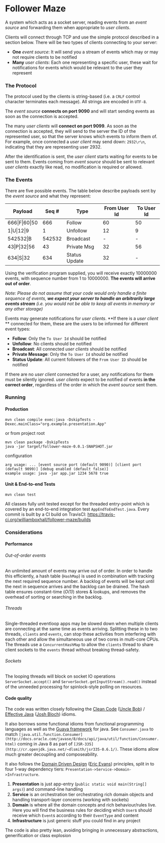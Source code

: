 # Follower Maze

A system which acts as a socket server, reading events from an *event source*
and forwarding them when appropriate to *user clients*.

Clients will connect through TCP and use the simple protocol described in a
section below. There will be two types of clients connecting to your server:

- **One** *event source*: It will send you a
stream of events which may or may not require clients to be notified
- **Many** *user clients*: Each one representing a specific user,
these wait for notifications for events which would be relevant to the
user they represent

### The Protocol
The protocol used by the clients is string-based (i.e. a `CRLF` control
character terminates each message). All strings are encoded in `UTF-8`.

The *event source* **connects on port 9090** and will start sending
events as soon as the connection is accepted.

The many *user clients* will **connect on port 9099**. As soon
as the connection is accepted, they will send to the server the ID of
the represented user, so that the server knows which events to
inform them of. For example, once connected a *user client* may send down:
`2932\r\n`, indicating that they are representing user 2932.

After the identification is sent, the *user client* starts waiting for
events to be sent to them. Events coming from *event source* should be
sent to relevant *user clients* exactly like read, no modification is
required or allowed.

### The Events
There are five possible events. The table below describe payloads
sent by the *event source* and what they represent:

| Payload                   | Seq #  | Type         | From User Id | To User Id |
|---------------------------|--------|--------------|--------------|------------|
|666&#124;F&#124;60&#124;50 | 666    | Follow       | 60           | 50         |
|1&#124;U&#124;12&#124;9    | 1      | Unfollow     | 12           | 9          |
|542532&#124;B              | 542532 | Broadcast    | -            | -          |
|43&#124;P&#124;32&#124;56  | 43     | Private Msg  | 32           | 56         |
|634&#124;S&#124;32         | 634    | Status Update| 32           | -          |

Using the verification program supplied, you will receive exactly 10000000 events,
with sequence number from 1 to 10000000. **The events will arrive out of order**.

*Note: Please do not assume that your code would only handle a finite sequence
of events, **we expect your server to handle an arbitrarily large events stream**
(i.e. you would not be able to keep all events in memory or any other storage)*

Events may generate notifications for *user clients*. **If there is a
*user client* ** connected for them, these are the users to be
informed for different event types:

* **Follow**: Only the `To User Id` should be notified
* **Unfollow**: No clients should be notified
* **Broadcast**: All connected *user clients* should be notified
* **Private Message**: Only the `To User Id` should be notified
* **Status Update**: All current followers of the `From User ID` should be notified

If there are no *user client* connected for a user, any notifications
for them must be silently ignored. *user clients* expect to be notified of
events **in the correct order**, regardless of the order in which the
*event source* sent them.

### Running

#### Production

```mvn clean compile exec:java -DskipTests -Dexec.mainClass="org.example.presentation.App"```

or from project root

```
mvn clean package -DskipTests
java -jar target/follower-maze-0.0.1-SNAPSHOT.jar
```

configuration

```
arg usage: ... [event source port (default 9090)] [client port (default 9099)] [debug enabled (default false)]
example usage: java -jar app.jar 1234 5678 true
```

#### Unit & End-to-end Tests

```mvn clean test```

All classes fully unit tested except for the threaded entry-point which is covered by an end-to-end integration test
`AppEndToEndTest.java`. Every commit is built by a CI build on TravisCI:
https://travis-ci.org/williamboxhall/follower-maze/builds

### Considerations

#### Performance

###### Out-of-order events

An unlimited amount of events may arrive out of order. In order to handle this efficiently, a hash table (`HashMap`) is
used in combination with tracking the next required sequence number. A backlog of events will be kept until
the next in sequence arrives and the backlog can be drained. The hash table ensures constant-time (*O(1)*) stores &
lookups, and removes the overhead of sorting or searching in the backlog.

###### Threads

Single-threaded eventloop apps may be slowed down when multiple clients are connecting at the same time as events
arriving. Splitting these in to two threads, `clients` and `events`, can stop these activities from interfering with
each other and allow the simultaneous use of two cores in multi-core CPUs. The threads use a `ConcurrentHashMap` to
allow the `clients` thread to share client sockets to the `events` thread without breaking thread-safety.

###### Sockets

The looping threads will block on socket IO operations `ServerSocket.accept()` and
`ServerSocket.getInputStream().read()` instead of the unneeded processing for spinlock-style polling on resources.

#### Code quality

The code was written closely following the
[Clean Code](http://www.barnesandnoble.com/w/clean-code-robert-c-martin/1101628669?ean=9780132350884&itm=1&usri=9780132350884)
([Uncle Bob](https://twitter.com/unclebobmartin)) /
[Effective Java](http://www.barnesandnoble.com/w/effective-java-joshua-bloch/1100507678?ean=9780321356680)
([Josh Bloch](https://twitter.com/joshbloch)) idioms.

It also borrows some functional idioms from functional programming languages as well as the
[Guava framework](https://code.google.com/p/guava-libraries/wiki/FunctionalExplained) for java.
See `Consumer.java` to match
`[java.util.function.Consumer](http://docs.oracle.com/javase/8/docs/api/java/util/function/Consumer.html)`
coming in Java 8 as part of `[JSR-335](http://cr.openjdk.java.net/~dlsmith/jsr335-0.6.1/)`. These idioms allow
much greater decoupling and composeability.

It also follows the
[Domain Driven Design](http://books.google.com/books/about/Domain_Driven_Design.html?id=hHBf4YxMnWMC&redir_esc=y)
([Eric Evans](https://twitter.com/ericevans0)) principles, split in to four 1-way dependency tiers:
`Presentation->Service->Domain->Infrastructure`.

1. **Presentation** is just app-entry (`public static void main(String[] args)`) and command-line handling
2. **Service** is an orchestration tier orchestrating rich domain objects and handling transport-layer concerns
(working with sockets)
3. **Domain** is where all the domain concepts and rich behaviour/rules live. Here you will find the business rules for
deciding which `User`s should receive which `Event`s according to their `EventType` and content
4. **Infrastructure** is just generic stuff you could find in any project

The code is also pretty lean, avoiding bringing in unnecessary abstractions, generification or class explosion